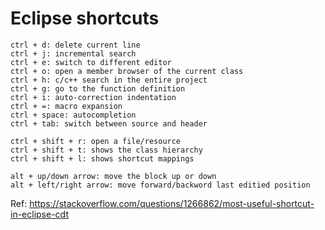 # Eclipse shortcuts

```
ctrl + d: delete current line
ctrl + j: incremental search
ctrl + e: switch to different editor
ctrl + o: open a member browser of the current class
ctrl + h: c/c++ search in the entire project
ctrl + g: go to the function definition
ctrl + i: auto-correction indentation
ctrl + =: macro expansion
ctrl + space: autocompletion
ctrl + tab: switch between source and header

ctrl + shift + r: open a file/resource
ctrl + shift + t: shows the class hierarchy
ctrl + shift + l: shows shortcut mappings

alt + up/down arrow: move the block up or down
alt + left/right arrow: move forward/backword last editied position
```

Ref: https://stackoverflow.com/questions/1266862/most-useful-shortcut-in-eclipse-cdt
